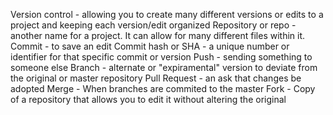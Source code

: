 Version control - allowing you to create many different versions or edits to a project and keeping each version/edit organized
Repository or repo - another name for a project. It can allow for many different files within it. 
Commit - to save an edit 
Commit hash or SHA - a unique number or identifier for that specific commit or version 
Push - sending something to someone else 
Branch - alternate or "expiramental" version to deviate from the original or master repository 
Pull Request - an ask that changes be adopted 
Merge - When branches are commited to the master
Fork - Copy of a repository that allows you to edit it without altering the original

